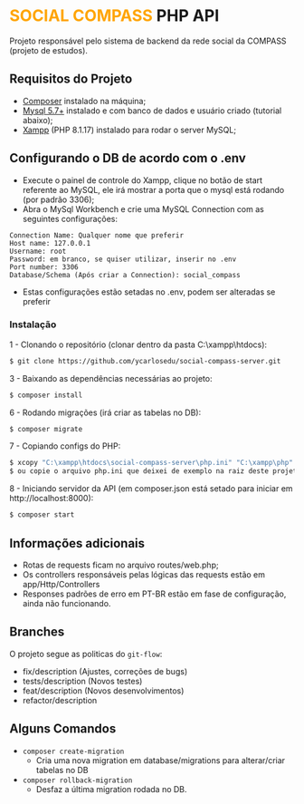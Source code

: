 # <span style="color:orange">SOCIAL COMPASS</span> PHP API

Projeto responsável pelo sistema de backend da rede social da COMPASS (projeto de estudos).

## Requisitos do Projeto
- [Composer](https://getcomposer.org/) instalado na máquina;
- [Mysql 5.7+](https://dev.mysql.com/downloads/workbench/) instalado e com banco de dados e usuário criado (tutorial abaixo);
- [Xampp](https://www.apachefriends.org/download.html) (PHP 8.1.17) instalado para rodar o server MySQL;

## Configurando o DB de acordo com o .env
- Execute o painel de controle do Xampp, clique no botão de start referente ao MySQL, ele irá mostrar a porta que o mysql está rodando (por padrão 3306);
- Abra o MySql Workbench e crie uma MySQL Connection com as seguintes configurações:
```
Connection Name: Qualquer nome que preferir
Host name: 127.0.0.1 
Username: root
Password: em branco, se quiser utilizar, inserir no .env
Port number: 3306
Database/Schema (Após criar a Connection): social_compass
```
- Estas configurações estão setadas no .env, podem ser alteradas se preferir

### Instalação
1 - Clonando o repositório (clonar dentro da pasta C:\xampp\htdocs):
```bash
$ git clone https://github.com/ycarlosedu/social-compass-server.git
```
3 - Baixando as dependências necessárias ao projeto:
```bash
$ composer install
```
6 - Rodando migrações (irá criar as tabelas no DB):
```bash
$ composer migrate
```
7 - Copiando configs do PHP:
```bash
$ xcopy "C:\xampp\htdocs\social-compass-server\php.ini" "C:\xampp\php"
$ ou copie o arquivo php.ini que deixei de exemplo na raiz deste projeto para dentro da pasta C:\xampp\php
```
8 - Iniciando servidor da API (em composer.json está setado para iniciar em http://localhost:8000):
```bash
$ composer start
```

## Informações adicionais

- Rotas de requests ficam no arquivo routes/web.php;
- Os controllers responsáveis pelas lógicas das requests estão em app/Http/Controllers
- Responses padrões de erro em PT-BR estão em fase de configuração, ainda não funcionando.

## Branches

O projeto segue as politicas do `git-flow`:

- fix/description (Ajustes, correções de bugs)
- tests/description (Novos testes)
- feat/description (Novos desenvolvimentos)
- refactor/description

## Alguns Comandos

- `composer create-migration`
  - Cria uma nova migration em database/migrations para alterar/criar tabelas no DB
- `composer rollback-migration`
  - Desfaz a última migration rodada no DB.

